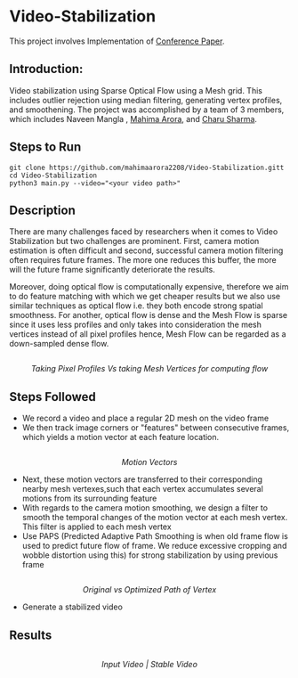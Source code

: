 # Video-Stabilization

This project involves Implementation of [Conference Paper](https://github.com/nvnmangla/Video-Stabilization/blob/main/paper.pdf).

## Introduction:

Video stabilization using Sparse Optical Flow using a Mesh grid. This includes outlier rejection using median filtering, generating vertex profiles, and smoothening. The project was accomplished by a team of 3 members, which includes Naveen Mangla , [Mahima Arora](https://www.linkedin.com/in/ACoAACBA3TsBoA_q_kcTQQXxA5fowvfELuNf-Nw), and [Charu Sharma](https://www.linkedin.com/in/ACoAAB3r70oBDt4ONFnZHCDUyYFGVw_YINTQZcM).

## Steps to Run
```
git clone https://github.com/mahimaarora2208/Video-Stabilization.gitt
cd Video-Stabilization
python3 main.py --video="<your video path>"
```

## Description

There are many challenges faced by researchers when it comes to Video Stabilization but two challenges are prominent. First, camera motion estimation is often difficult and second, successful camera motion filtering often requires future frames. The more one reduces this buffer, the more will the future frame significantly deteriorate the results. 

Moreover, doing optical flow is computationally expensive, therefore we aim to do feature matching with which we get cheaper results but we also use similar techniques as optical flow i.e. they both encode strong spatial smoothness. For another, optical flow is dense and the Mesh Flow is sparse since it uses less profiles and only takes into consideration the mesh vertices instead of all pixel profiles hence, Mesh Flow can be regarded as a down-sampled dense flow.

<p align="center"> 
    <img src="https://github.com/nvnmangla/Video-Stabilization/blob/2f1e92c8286fba8e4792690944c1c1c99a3793f3/Results/steadyVsMesh.png" alt>

</p>
<p align="center"> 
    <em>Taking Pixel Profiles Vs taking Mesh Vertices for computing flow</em>
</p>

## Steps Followed 
- We record a video and place a regular 2D mesh on the video frame
- We then track image corners or "features" between consecutive frames, which yields a motion vector at each feature location.
<p align="center"> 
<img src="https://github.com/nvnmangla/Video-Stabilization/blob/b8a2ebd574213bf376dbc6270b9cd2d19a5ad729/Results/old_motion_vectors/2.jpg" alt>
</p>

<p align="center"> 
    <em>Motion Vectors</em>
</p>

- Next, these motion vectors are transferred to their corresponding nearby mesh vertexes,such that each vertex accumulates several motions from its surrounding feature
- With regards to the camera motion smoothing, we design a filter to smooth the temporal changes of the motion vector at each mesh vertex. This filter is applied to each mesh vertex
- Use PAPS (Predicted Adaptive Path Smoothing is when old frame flow is used to predict future flow of frame. We reduce excessive cropping and wobble distortion using this) for strong stabilization by using previous frame
<p align="center"> 
<img src="https://github.com/nvnmangla/Video-Stabilization/blob/3a4a1ee195857697c229e15350d6f4b0b82d5add/Results/paths/0_20.png" alt>
</p>

<p align="center"> 
    <em>Original vs Optimized Path of Vertex</em>
</p>

- Generate a stabilized video 





## Results 
<p align="center"> 
<img src="https://github.com/nvnmangla/Video-Stabilization/blob/377ca47fcdf89a687b7f9644454d8258a2c0536f/Results/result%20.gif" alt>
</p>

<p align="center"> 
    <em>Input Video  | Stable Video </em>
</p>
